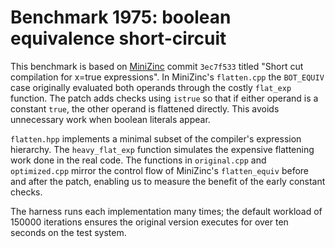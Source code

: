 # Benchmark 1975: boolean equivalence short-circuit

This benchmark is based on [MiniZinc](https://github.com/MiniZinc/libminizinc) commit `3ec7f533` titled "Short cut compilation for x=true expressions". In MiniZinc's `flatten.cpp` the `BOT_EQUIV` case originally evaluated both operands through the costly `flat_exp` function. The patch adds checks using `istrue` so that if either operand is a constant `true`, the other operand is flattened directly. This avoids unnecessary work when boolean literals appear.

`flatten.hpp` implements a minimal subset of the compiler's expression hierarchy. The `heavy_flat_exp` function simulates the expensive flattening work done in the real code. The functions in `original.cpp` and `optimized.cpp` mirror the control flow of MiniZinc's `flatten_equiv` before and after the patch, enabling us to measure the benefit of the early constant checks.

The harness runs each implementation many times; the default workload of 150000 iterations ensures the original version executes for over ten seconds on the test system.
